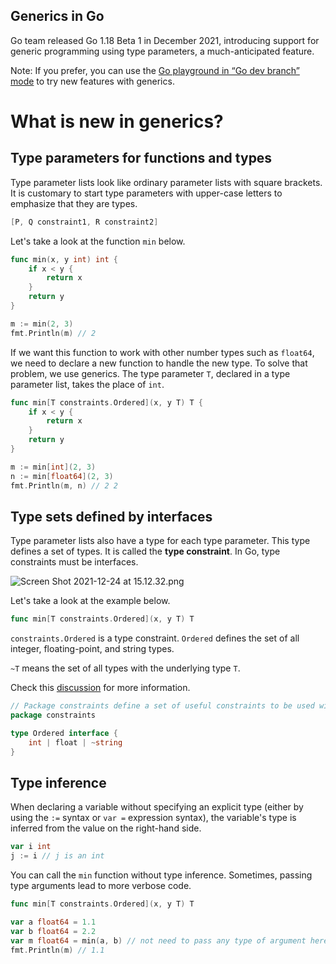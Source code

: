 ## Generics in Go

Go team released Go 1.18 Beta 1 in December 2021, introducing support for generic programming using type parameters, a much-anticipated feature. 

Note: If you prefer, you can use the [Go playground in “Go dev branch” mode](https://go.dev/play/?v=gotip) to try new features with generics.

# What is new in generics?

## Type parameters for functions and types

Type parameter lists look like ordinary parameter lists with square brackets. It is customary to start type parameters with upper-case letters to emphasize that they are types.

```go
[P, Q constraint1, R constraint2]
```

Let's take a look at the function `min` below. 

```go
func min(x, y int) int {
	if x < y {
		return x
	}
	return y
}

m := min(2, 3)
fmt.Println(m) // 2
```

If we want this function to work with other number types such as `float64`, we need to declare a new function to handle the new type. To solve that problem, we use generics. The type parameter `T`, declared in a type parameter list, takes the place of `int`.

```go
func min[T constraints.Ordered](x, y T) T {
	if x < y {
		return x
	}
	return y
}

m := min[int](2, 3)
n := min[float64](2, 3)
fmt.Println(m, n) // 2 2
```

## Type sets defined by interfaces

Type parameter lists also have a type for each type parameter. This type defines a set of types. It is called the **type constraint**. In Go, type constraints must be interfaces. 

![Screen Shot 2021-12-24 at 15.12.32.png](https://cdn.hashnode.com/res/hashnode/image/upload/v1640333624502/ggVEFQOj9.png)

Let's take a look at the example below.

```go
func min[T constraints.Ordered](x, y T) T
```

`constraints.Ordered` is a type constraint. `Ordered` defines the set of all integer, floating-point, and string types.

`~T` means the set of all types with the underlying type `T`.

Check this [discussion](https://github.com/golang/go/discussions/47319) for more information.

```go
// Package constraints define a set of useful constraints to be used with type parameters.
package constraints

type Ordered interface {
    int | float | ~string
}
```

## Type inference

When declaring a variable without specifying an explicit type (either by using the `:=` syntax or `var =` expression syntax), the variable's type is inferred from the value on the right-hand side.

```go
var i int
j := i // j is an int
```

You can call the `min` function without type inference. Sometimes, passing type arguments lead to more verbose code.

```go
func min[T constraints.Ordered](x, y T) T

var a float64 = 1.1
var b float64 = 2.2
var m float64 = min(a, b) // not need to pass any type of argument here.
fmt.Println(m) // 1.1
```
